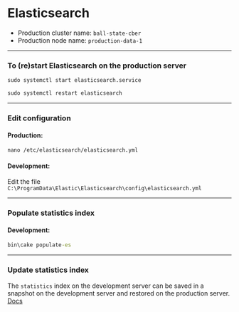 # Elasticsearch

- Production cluster name: `ball-state-cber`
- Production node name: `production-data-1`

---

### To (re)start Elasticsearch on the production server
```cmd
sudo systemctl start elasticsearch.service
```
```cmd
sudo systemctl restart elasticsearch
```

---

### Edit configuration
#### Production:
`nano /etc/elasticsearch/elasticsearch.yml`
#### Development:
Edit the file `C:\ProgramData\Elastic\Elasticsearch\config\elasticsearch.yml`

---

### Populate statistics index
#### Development:
```cmd
bin\cake populate-es
```

---

### Update statistics index
The `statistics` index on the development server can be saved in a snapshot on the development server and restored on
the production server. [Docs](https://www.elastic.co/guide/en/elasticsearch/reference/current/modules-snapshots.html)
